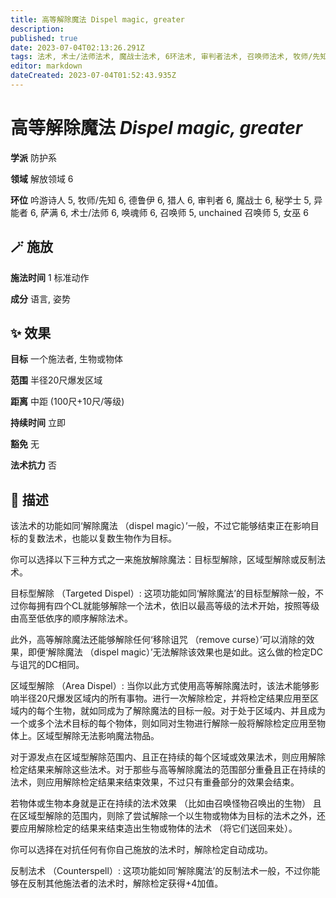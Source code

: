 ```yaml
---
title: 高等解除魔法 Dispel magic, greater
description: 
published: true
date: 2023-07-04T02:13:26.291Z
tags: 法术, 术士/法师法术, 魔战士法术, 6环法术, 审判者法术, 召唤师法术, 牧师/先知法术, 萨满法术, 5环法术, 女巫法术, 秘学士法术, 猎人法术, unchained 召唤师法术, 吟游诗人法术, 德鲁伊法术, 防护系, 异能者法术, 唤魂师法术, 解放领域
editor: markdown
dateCreated: 2023-07-04T01:52:43.935Z
---
```


# **高等解除魔法** *Dispel magic, greater*

**学派** 防护系 

**领域** 解放领域 6

**环位** 吟游诗人 5, 牧师/先知 6, 德鲁伊 6, 猎人 6, 审判者 6, 魔战士 6, 秘学士 5, 异能者 6, 萨满 6, 术士/法师 6, 唤魂师 6, 召唤师 5, unchained 召唤师 5, 女巫 6

## 🪄 施放

**施法时间** 1 标准动作

**成分** 语言, 姿势

## ✨ 效果 

**目标** 一个施法者, 生物或物体 

**范围** 半径20尺爆发区域

**距离** 中距 (100尺+10尺/等级)  

**持续时间** 立即 

**豁免** 无

**法术抗力** 否

## 📖 描述

该法术的功能如同‘解除魔法 （dispel magic）’一般，不过它能够结束正在影响目标的复数法术，也能以复数生物作为目标。

你可以选择以下三种方式之一来施放解除魔法：目标型解除，区域型解除或反制法术。

 目标型解除 （Targeted Dispel）: 这项功能如同‘解除魔法’的目标型解除一般，不过你每拥有四个CL就能够解除一个法术，依旧以最高等级的法术开始，按照等级由高至低依序的顺序解除法术。

此外，高等解除魔法还能够解除任何‘移除诅咒 （remove curse）’可以消除的效果，即便‘解除魔法 （dispel magic）’无法解除该效果也是如此。这么做的检定DC与诅咒的DC相同。

区域型解除 （Area Dispel）: 当你以此方式使用高等解除魔法时，该法术能够影响半径20尺爆发区域内的所有事物。进行一次解除检定，并将检定结果应用至区域内的每个生物，就如同成为了解除魔法的目标一般。对于处于区域内、并且成为一个或多个法术目标的每个物体，则如同对生物进行解除一般将解除检定应用至物体上。区域型解除无法影响魔法物品。

对于源发点在区域型解除范围内、且正在持续的每个区域或效果法术，则应用解除检定结果来解除这些法术。对于那些与高等解除魔法的范围部分重叠且正在持续的法术，则应用解除检定结果来结束效果，不过只有重叠部分的效果会结束。

若物体或生物本身就是正在持续的法术效果 （比如由召唤怪物召唤出的生物） 且在区域型解除的范围内，则除了尝试解除一个以生物或物体为目标的法术之外，还要应用解除检定的结果来结束造出生物或物体的法术 （将它们送回来处）。

你可以选择在对抗任何有你自己施放的法术时，解除检定自动成功。

反制法术 （Counterspell）: 这项功能如同‘解除魔法’的反制法术一般，不过你能够在反制其他施法者的法术时，解除检定获得+4加值。
    